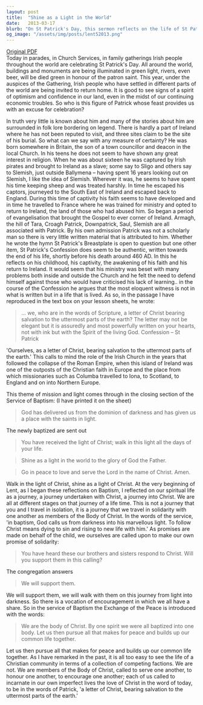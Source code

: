 ```yaml
---
layout: post
title:  "Shine as a Light in the World"
date:   2013-03-17
blurb: "On St Patrick's Day, this sermon reflects on the life of St Patrick, his journey of faith, and his mission to spread the Gospel in Ireland. The sermon draws parallels between Patrick's mission and the call for all Christians to be 'a letter of Christ', shining as a light in the world. It emphasizes the importance of community, support, and encouragement in the Christian journey."
og_image: "/assets/img/posts/lent52013.png"
---
```

[Original PDF](/assets/pdf/lent52013.pdf)    
Today in parades, in Church Services, in family gatherings Irish people throughout the world are celebrating St Patrick's Day. All around the world, buildings and monuments are being illuminated in green light, rivers, even beer, will be died green in honour of the patron saint. This year, under the auspices of the Gathering, Irish people who have settled in different parts of the world are being invited to return home. It is good to see signs of a spirit of optimism and confidence in our land, even in the midst of our continuing economic troubles. So who is this figure of Patrick whose feast provides us with an excuse for celebration?

In truth very little is known about him and many of the stories about him are surrounded in folk lore bordering on legend. There is hardly a part of Ireland where he has not been reputed to visit, and three sites claim to be the site of his burial. So what can we say with any measure of certainty? He was born somewhere in Britain, the son of a town councillor and deacon in the local Church. In his teens he does not seem to have shown any great interest in religion. When he was about sixteen he was captured by Irish pirates and brought to Ireland as a slave; some say to Sligo and others say to Slemish, just outside Ballymena – having spent 16 years looking out on Slemish, I like the idea of Slemish. Wherever it was, he seems to have spent his time keeping sheep and was treated harshly. In time he escaped his captors, journeyed to the South East of Ireland and escaped back to England. During this time of captivity his faith seems to have developed and in time he travelled to France where he was trained for ministry and opted to return to Ireland, the land of those who had abused him. So began a period of evangelisation that brought the Gospel to ever corner of Ireland. Armagh, the hill of Tara, Croagh Patrick, Downpatrick, Saul, Slemish are all associated with Patrick. By his own admission Patrick was not a scholarly man so there is very little written material that is attributed to him. Whether he wrote the hymn St Patrick's Breastplate is open to question but one other item, St Patrick's Confession does seem to be authentic, written towards the end of his life, shortly before his death around 460 AD. In this he reflects on his childhood, his captivity, the awakening of his faith and his return to Ireland. It would seem that his ministry was beset with many problems both inside and outside the Church and he felt the need to defend himself against those who would have criticised his lack of learning.. in the course of the Confession he argues that the most eloquent witness is not in what is written but in a life that is lived. As so, in the passage I have reproduced in the text box on your lesson sheets, he wrote:

> ... we, who are in the words of Scripture, a letter of Christ bearing salvation to the uttermost parts of the earth? The letter may not be elegant but it is assuredly and most powerfully written on your hearts, not with ink but with the Spirit of the living God. Confession – St Patrick

'Ourselves, as a letter of Christ, bearing salvation to the uttermost parts of the earth.' This calls to mind the role of the Irish Church in the years that followed the collapse of the Roman Empire, when this island of Ireland was one of the outposts of the Christian faith in Europe and the place from which missionaries such as Columba travelled to Iona, to Scotland, to England and on into Northern Europe.

This theme of mission and light comes through in the closing section of the Service of Baptism: (I have printed it on the sheet)

> God has delivered us from the dominion of darkness and has given us a place with the saints in light.

The newly baptized are sent out

> You have received the light of Christ; walk in this light all the days of your life.

> Shine as a light in the world to the glory of God the Father.

> Go in peace to love and serve the Lord in the name of Christ. Amen.

Walk in the light of Christ, shine as a light of Christ. At the very beginning of Lent, as I began these reflections on Baptism, I reflected on our spiritual life as a journey, a journey undertaken with Christ, a journey into Christ. We are all at different stages on that journey of a life time. This is not a journey that you and I travel in isolation, it is a journey that we travel in solidarity with one another as members of the Body of Christ. In the words of the service, 'in baptism, God calls us from darkness into his marvellous light. To follow Christ means dying to sin and rising to new life with him.' As promises are made on behalf of the child, we ourselves are called upon to make our own promise of solidarity:

> You have heard these our brothers and sisters respond to Christ. Will you support them in this calling?

The congregation answers

> We will support them.

We will support them, we will walk with them on this journey from light into darkness. So there is a vocation of encouragement in which we all have a share. So in the service of Baptism the Exchange of the Peace is introduced with the words:

> We are the body of Christ. By one spirit we were all baptized into one body. Let us then pursue all that makes for peace and builds up our common life together.

Let us then pursue all that makes for peace and builds up our common life together. As I have remarked in the past, it is all too easy to see the life of a Christian community in terms of a collection of competing factions. We are not. We are members of the Body of Christ, called to serve one another, to honour one another, to encourage one another; each of us called to incarnate in our own imperfect lives the love of Christ in the word of today, to be in the words of Patrick, 'a letter of Christ, bearing salvation to the uttermost parts of the earth.'
